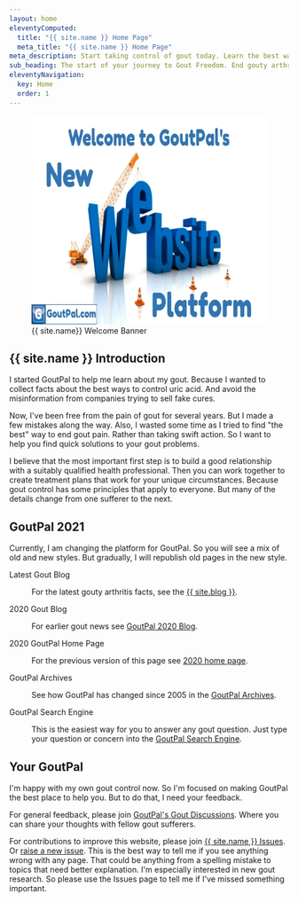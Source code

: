 ```yaml
---
layout: home
eleventyComputed:
  title: "{{ site.name }} Home Page"
  meta_title: "{{ site.name }} Home Page"
meta_description: Start taking control of gout today. Learn the best ways to manage uric acid. End the misery of gouty arthritis.
sub_heading: The start of your journey to Gout Freedom. End gouty arthritis with effective uric acid control.
eleventyNavigation:
  key: Home
  order: 1
---
```

<figure class="inner">
<img src="/images/goutpal-com-welcome.webp" alt="{{ site.name}} Welcome Banner"  width="610" height="377">
  <figcaption>{{ site.name}} Welcome Banner</figcaption>
</figure>

## {{ site.name }} Introduction

I started GoutPal to help me learn about my gout. Because I wanted to collect facts about the best ways to control uric acid. And avoid the misinformation from companies trying to sell fake cures.

Now, I've been free from the pain of gout for several years. But I made a few mistakes along the way. Also, I wasted some time as I tried to find "the best" way to end gout pain. Rather than taking swift action. So I want to help you find quick solutions to your gout problems.

I believe that the most important first step is to build a good relationship with a suitably qualified health professional. Then you can work together to create treatment plans that work for your unique circumstances. Because gout control has some principles that apply to everyone. But many of the details change from one sufferer to the next.

## GoutPal 2021

Currently, I am changing the platform for GoutPal. So you will see a mix of old and new styles. But gradually, I will republish old pages in the new style. 

<dl id="contents">
<dt id="blog"><p>Latest Gout Blog</p></dt><dd><p>For the latest gouty arthritis facts, see the <a href="/blog">{{ site.blog }}</a>.</p></dd>
<dt id="old"><p>2020 Gout Blog</p></dt><dd><p>For earlier gout news see <a href="/gout-blog/">GoutPal 2020 Blog</a>.</p></dd>
<dt id="home"><p>2020 GoutPal Home Page</p></dt><dd><p>For the previous version of this page see <a href="/goutpal-com-2020.html">2020 home page</a>.</p></dd>
<dt id="archive"><p>GoutPal Archives</p></dt><dd><p>See how GoutPal has changed since 2005 in the <a href="https://web.archive.org/web/20050221104806/http://www.goutpal.com/">GoutPal Archives</a>.</p></dd>
<dt id="search"><p>GoutPal Search Engine</p></dt><dd><p>This is the easiest way for you to answer any gout question. Just type your question or concern into the <a href="https://cse.google.com/cse?cx=e7158312c712ab2c3">GoutPal Search Engine</a>.</p></dd>
</dl>

## Your GoutPal

I'm happy with my own gout control now. So I'm focused on making GoutPal the best place to help you. But to do that, I need your feedback.

For general feedback, please join <a href="{{ site.social_links.github }}discussions">GoutPal's Gout Discussions</a>. Where you can share your thoughts with fellow gout sufferers.

For contributions to improve this website, please join <a href="{{ site.social_links.github }}issues">{{ site.name }} Issues</a>. Or <a href="{{ site.social_links.github }}issues/new/choose">raise a new issue</a>. This is the best way to tell me if you see anything wrong with any page. That could be anything from a spelling mistake to topics that need better explanation. I'm especially interested in new gout research. So please use the Issues page to tell me if I've missed something important.